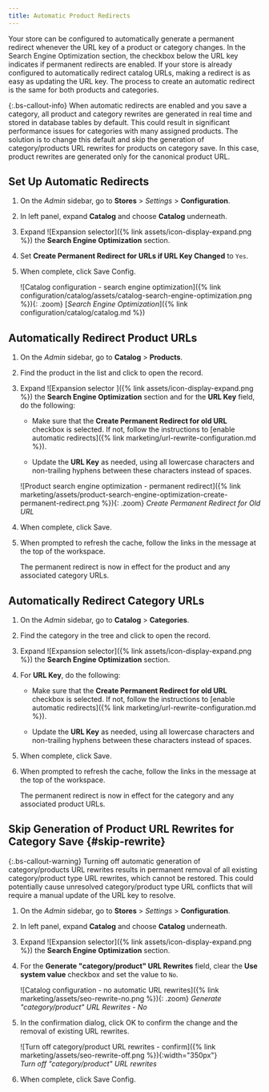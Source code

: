 ```yaml
---
title: Automatic Product Redirects
---
```


Your store can be configured to automatically generate a permanent redirect whenever the URL key of a product or category changes. In the Search Engine Optimization section, the checkbox below the URL key indicates if permanent redirects are enabled. If your store is already configured to automatically redirect catalog URLs, making a redirect is as easy as updating the URL key. The process to create an automatic redirect is the same for both products and categories.

{:.bs-callout-info}
When automatic redirects are enabled and you save a category, all product and category rewrites are generated in real time and stored in database tables by default. This could result in significant performance issues for categories with many assigned products. The solution is to change this default and skip the generation of category/products URL rewrites for products on category save. In this case, product rewrites are generated only for the canonical product URL.

## Set Up Automatic Redirects

1. On the _Admin_ sidebar, go to **Stores** > _Settings_ > **Configuration**.

1. In left panel, expand **Catalog** and choose **Catalog** underneath.

1. Expand ![Expansion selector]({% link assets/icon-display-expand.png %}) the **Search Engine Optimization** section.

1. Set **Create Permanent Redirect for URLs if URL Key Changed** to `Yes`.

1. When complete, click <span class="btn">Save Config</span>.

    ![Catalog configuration - search engine optimization]({% link configuration/catalog/assets/catalog-search-engine-optimization.png %}){: .zoom}
    [_Search Engine Optimization_]({% link configuration/catalog/catalog.md %})

## Automatically Redirect Product URLs

1. On the _Admin_ sidebar, go to **Catalog** > **Products**.

1. Find the product in the list and click to open the record.

1. Expand ![Expansion selector ]({% link assets/icon-display-expand.png %}) the **Search Engine Optimization** section and for the **URL Key** field, do the following:

    - Make sure that the **Create Permanent Redirect for old URL** checkbox is selected. If not, follow the instructions to [enable automatic redirects]({% link marketing/url-rewrite-configuration.md %}).

    - Update the **URL Key** as needed, using all lowercase characters and non-trailing hyphens between these characters instead of spaces.

    ![Product search engine optimization - permanent redirect]({% link marketing/assets/product-search-engine-optimization-create-permanent-redirect.png %}){: .zoom}
    _Create Permanent Redirect for Old URL_

1. When complete, click <span class="btn">Save</span>.

1. When prompted to refresh the cache, follow the links in the message at the top of the workspace.

   The permanent redirect is now in effect for the product and any associated category URLs.

## Automatically Redirect Category URLs

1. On the _Admin_ sidebar, go to **Catalog** > **Categories**.

1. Find the category in the tree and click to open the record.

1. Expand ![Expansion selector]({% link assets/icon-display-expand.png %}) the **Search Engine Optimization** section.

1. For **URL Key**, do the following:

    - Make sure that the **Create Permanent Redirect for old URL** checkbox is selected. If not, follow the instructions to [enable automatic redirects]({% link marketing/url-rewrite-configuration.md %}).

    - Update the **URL Key** as needed, using all lowercase characters and non-trailing hyphens between these characters instead of spaces.

1. When complete, click <span class="btn">Save</span>.

1. When prompted to refresh the cache, follow the links in the message at the top of the workspace.

   The permanent redirect is now in effect for the category and any associated product URLs.

## Skip Generation of Product URL Rewrites for Category Save {#skip-rewrite}

{:.bs-callout-warning}
Turning off automatic generation of category/products URL rewrites results in permanent removal of all existing category/product type URL rewrites, which cannot be restored. This could potentially cause unresolved category/product type URL conflicts that will require a manual update of the URL key to resolve.

1. On the _Admin_ sidebar, go to **Stores** > _Settings_ > **Configuration**.

1. In left panel, expand **Catalog** and choose **Catalog** underneath.

1. Expand ![Expansion selector]({% link assets/icon-display-expand.png %}) the **Search Engine Optimization** section.

1. For the  **Generate "category/product" URL Rewrites** field, clear the **Use system value** checkbox and set the value to `No`.

    ![Catalog configuration - no automatic URL rewrites]({% link marketing/assets/seo-rewrite-no.png %}){: .zoom}
    _Generate "category/product" URL Rewrites - No_

1. In the confirmation dialog, click <span class="btn">OK</span> to confirm the change and the removal of existing URL rewrites.

    ![Turn off category/product URL rewrites - confirm]({% link marketing/assets/seo-rewrite-off.png %}){:width="350px"}<br/>
    _Turn off "category/product" URL rewrites_

1. When complete, click <span class="btn">Save Config</span>.
